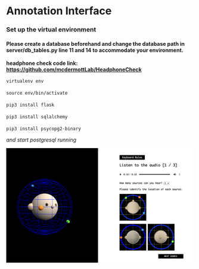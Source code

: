 # Annotation Interface

### Set up the virtual environment

#### Please create a database beforehand and change the database path in server/db_tables.py line 11 and 14 to accommodate your environment.

**headphone check code link: https://github.com/mcdermottLab/HeadphoneCheck**

```
virtualenv env

source env/bin/activate

pip3 install flask

pip3 install sqlalchemy

pip3 install psycopg2-binary
```
*and start postgresql running*

![Alt text](templates/question/img/page_sample.png?raw=true)